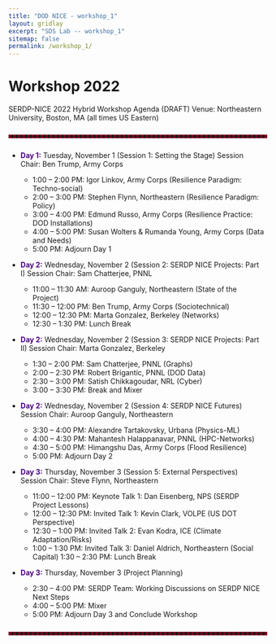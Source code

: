 ```yaml
---
title: "DOD NICE - workshop_1"
layout: gridlay
excerpt: "SDS Lab -- workshop_1"
sitemap: false
permalink: /workshop_1/
---
```

<!-- 
Jump to [US Patents](#us-patents) to see our Patents. -->

# Workshop 2022

SERDP-NICE 2022 Hybrid Workshop Agenda (DRAFT)
Venue: Northeastern University, Boston, MA (all times US Eastern)

<hr style="border: 3px dashed #800020; width: 100%; margin: auto; margin-top: 5%; margin-bottom: 5%">

* <span style="color:#4B0082">**Day 1:**</span> Tuesday, November 1 (Session 1: Setting the Stage)
Session Chair: Ben Trump, Army Corps
  * 1:00 – 2:00 PM: Igor Linkov, Army Corps (Resilience Paradigm: Techno-social)
  * 2:00 – 3:00 PM: Stephen Flynn, Northeastern (Resilience Paradigm: Policy)
  * 3:00 – 4:00 PM: Edmund Russo, Army Corps (Resilience Practice: DOD Installations)
  * 4:00 – 5:00 PM: Susan Wolters & Rumanda Young, Army Corps (Data and Needs)
  * 5:00 PM: Adjourn Day 1


* <span style="color:#4B0082">**Day 2:**</span> Wednesday, November 2 (Session 2: SERDP NICE Projects: Part I)
Session Chair: Sam Chatterjee, PNNL
  * 11:00 – 11:30 AM: Auroop Ganguly, Northeastern (State of the Project)
  * 11:30 – 12:00 PM: Ben Trump, Army Corps (Sociotechnical)
  * 12:00 – 12:30 PM: Marta Gonzalez, Berkeley (Networks)
  * 12:30 – 1:30 PM: Lunch Break

* <span style="color:#4B0082">**Day 2:**</span> Wednesday, November 2 (Session 3: SERDP NICE Projects: Part II)
Session Chair: Marta Gonzalez, Berkeley
  * 1:30 – 2:00 PM: Sam Chatterjee, PNNL (Graphs)
  * 2:00 – 2:30 PM: Robert Brigantic, PNNL (DOD Data)
  * 2:30 – 3:00 PM: Satish Chikkagoudar, NRL (Cyber)
  * 3:00 – 3:30 PM: Break and Mixer
  
* <span style="color:#4B0082">**Day 2:**</span> Wednesday, November 2 (Session 4: SERDP NICE Futures)
Session Chair: Auroop Ganguly, Northeastern
  * 3:30 – 4:00 PM: Alexandre Tartakovsky, Urbana (Physics-ML)
  * 4:00 – 4:30 PM: Mahantesh Halappanavar, PNNL (HPC-Networks)
  * 4:30 – 5:00 PM: Himangshu Das, Army Corps (Flood Resilience)
  * 5:00 PM: Adjourn Day 2

* <span style="color:#4B0082">**Day 3:**</span> Thursday, November 3 (Session 5: External Perspectives)
Session Chair: Steve Flynn, Northeastern
  * 11:00 – 12:00 PM: Keynote Talk 1: Dan Eisenberg, NPS (SERDP Project Lessons)
  * 12:00 – 12:30 PM: Invited Talk 1: Kevin Clark, VOLPE (US DOT Perspective)
  * 12:30 – 1:00 PM: Invited Talk 2: Evan Kodra, ICE (Climate Adaptation/Risks)
  * 1:00 – 1:30 PM: Invited Talk 3: Daniel Aldrich, Northeastern (Social Capital)
1:30 – 2:30 PM: Lunch Break

* <span style="color:#4B0082">**Day 3:**</span> Thursday, November 3 (Project Planning)
  * 2:30 – 4:00 PM: SERDP Team: Working Discussions on SERDP NICE Next Steps
  * 4:00 – 5:00 PM: Mixer
  * 5:00 PM: Adjourn Day 3 and Conclude Workshop

<hr style="border: 3px dashed #800020; width: 100%; margin: auto; margin-top: 5%; margin-bottom: 5%">

